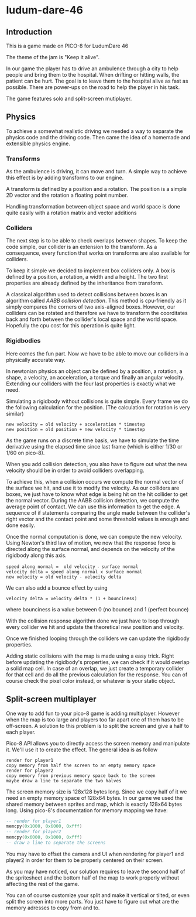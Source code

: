 # ludum-dare-46

## Introduction

This is a game made on PICO-8 for LudumDare 46

The theme of the jam is "Keep it alive".

In our game the player has to drive an ambulence through a city to help people and bring them to the hospital. When drifting or hitting walls, the patient can be hurt. The goal is to leave them to the hospital alive as fast as possible. There are power-ups on the road to help the player in his task.

The game features solo and split-screen mutiplayer.

## Physics

To achieve a somewhat realistic driving we needed a way to separate the physics code and the driving code. Then came the idea of a homemade and extensible physics engine.

### Transforms

As the ambulence is driving, it can move and turn. A simple way to achieve this effect is by adding transforms to our engine.

A transform is defined by a position and a rotation. The position is a simple 2D vector and the rotation a floating point number.

Handling transformation between object space and world space is done quite easily with a rotation matrix and vector additions

### Colliders

The next step is to be able to check overlaps between shapes. To keep the code simple, our collider is an extension to the transform. As a consequence, every function that works on transforms are also available for colliders.

To keep it simple we decided to implement box colliders only. A box is defined by a position, a rotation, a width and a height. The two first properties are already defined by the inheritance from transform.

A classical algorithm used to detect collisions between boxes is an algorithm called *AABB collision detection*. This method is cpu-friendly as it simply compares the corners of two axis-aligned boxes. However, our colliders can be rotated and therefore we have to transform the coorditates back and forth between the collider's local space and the world space. Hopefully the cpu cost for this operation is quite light.

### Rigidbodies

Here comes the fun part. Now we have to be able to move our colliders in a physically accurate way.

In newtonian physics an object can be defined by a position, a rotation, a shape, a velocity, an acceleration, a torque and finally an angular velocity. Extending our colliders with the four last properties is exactly what we need.

Simulating a rigidbody without collisions is quite simple. Every frame we do the following calculation for the position. (The calculation for rotation is very similar)
```
new velocity = old velocity + acceleration * timestep
new position = old position + new velocity * timestep
```
As the game runs on a discrete time basis, we have to simulate the time derivative using the elapsed time since last frame (which is either 1/30 or 1/60 on pico-8).

When you add collision detection, you also have to figure out what the new velocity should be in order to avoid colliders overlapping.

To achieve this, when a collision occurs we compute the normal vector of the surface we hit, and use it to modify the velocity. As our colliders are boxes, we just have to know what edge is being hit on the hit collider to get the normal vector. During the AABB collision detection, we compute the average point of contact. We can use this information to get the edge. A sequence of if statements comparing the angle made between the collider's right vector and the contact point and some threshold values is enough and done easily.

Once the normal computation is done, we can compute the new velocity. Using Newton's third law of motion, we now that the response force is directed along the surface normal, and depends on the velocity of the rigidbody along this axis.
```
speed along normal =  old velocity ⸳ surface normal
velocity delta = speed along normal x surface normal
new velocity = old velocity - velocity delta
```
We can also add a bounce effect by using
```
velocity delta = velocity delta * (1 + bounciness)
```
where bounciness is a value between 0 (no bounce) and 1 (perfect bounce)

With the collision response algorithm done we just have to loop through every collider we hit and update the theoretical new position and velocity.

Once we finished looping through the colliders we can update the rigidbody properties.

Adding static collisions with the map is made using a easy trick. Right before updating the rigidbody's properties, we can check if it would overlap a solid map cell. In case of an overlap, we just create a temporary collider for that cell and do all the previous calculation for the response. You can of course check the pixel color instead, or whatever is your static object.

## Split-screen multiplayer

One way to add fun to your pico-8 game is adding multiplayer. However when the map is too large and players too far apart one of them has to be off-screen. A solution to this problem is to split the screen and give a half to each player.

Pico-8 API allows you to directly access the screen memory and manipulate it. We'll use it to create the effect. The general idea is as follow
```
render for player1
copy memory from half the screen to an empty memory space
render for player2
copy memory from previous memory space back to the screen
maybe draw a line to separate the two halves
```
The screen memory size is 128x128 bytes long. Since we copy half of it we need an empty memory space of 128x64 bytes. In our game we used the shared memory between sprites and map, which is exactly 128x64 bytes long.
Using pico-8's documentation for memory mapping we have:
```lua
-- render for player1
memcpy(0x1000, 0x6000, 0xfff)
-- render for player2
memcpy(0x6000, 0x1000, 0xfff)
-- draw a line to separate the screens
```
You may have to offset the camera and UI when rendering for player1 and player2 in order for them to be properly centered on their screen.

As you may have noticed, our solution requires to leave the second half of the spritesheet and the bottom half of the map to work properly without affecting the rest of the game.

You can of course customize your split and make it vertical or tilted, or even split the screen into more parts. You just have to figure out what are the memory adresses to copy from and to.